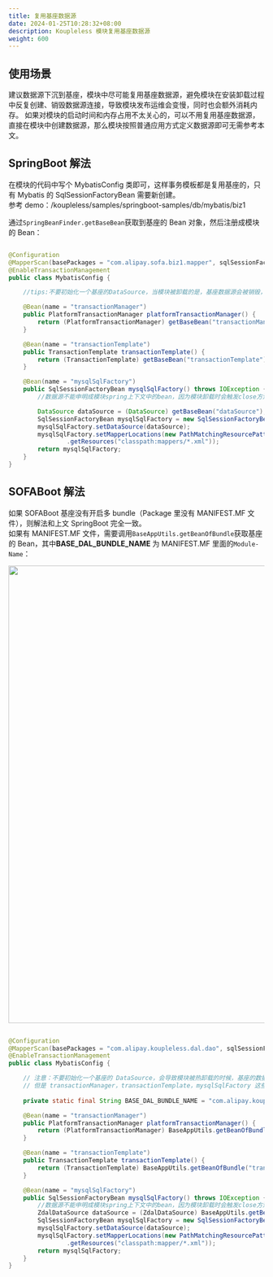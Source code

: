 ```yaml
---
title: 复用基座数据源
date: 2024-01-25T10:28:32+08:00
description: Koupleless 模块复用基座数据源
weight: 600
---
```


## 使用场景
建议数据源下沉到基座，模块中尽可能复用基座数据源，避免模块在安装卸载过程中反复创建、销毁数据源连接，导致模块发布运维会变慢，同时也会额外消耗内存。
如果对模块的启动时间和内存占用不太关心的，可以不用复用基座数据源，直接在模块中创建数据源，那么模块按照普通应用方式定义数据源即可无需参考本文。

## SpringBoot 解法
在模块的代码中写个 MybatisConfig 类即可，这样事务模板都是复用基座的，只有 Mybatis 的 SqlSessionFactoryBean 需要新创建。<br /> 参考 demo：/koupleless/samples/springboot-samples/db/mybatis/biz1

通过`SpringBeanFinder.getBaseBean`获取到基座的 Bean 对象，然后注册成模块的 Bean：

```java

@Configuration
@MapperScan(basePackages = "com.alipay.sofa.biz1.mapper", sqlSessionFactoryRef = "mysqlSqlFactory")
@EnableTransactionManagement
public class MybatisConfig {

    //tips:不要初始化一个基座的DataSource，当模块被卸载的是，基座数据源会被销毁，transactionManager，transactionTemplate，mysqlSqlFactory被销毁没有问题

    @Bean(name = "transactionManager")
    public PlatformTransactionManager platformTransactionManager() {
        return (PlatformTransactionManager) getBaseBean("transactionManager");
    }

    @Bean(name = "transactionTemplate")
    public TransactionTemplate transactionTemplate() {
        return (TransactionTemplate) getBaseBean("transactionTemplate");
    }

    @Bean(name = "mysqlSqlFactory")
    public SqlSessionFactoryBean mysqlSqlFactory() throws IOException {
        //数据源不能申明成模块spring上下文中的bean，因为模块卸载时会触发close方法

        DataSource dataSource = (DataSource) getBaseBean("dataSource");
        SqlSessionFactoryBean mysqlSqlFactory = new SqlSessionFactoryBean();
        mysqlSqlFactory.setDataSource(dataSource);
        mysqlSqlFactory.setMapperLocations(new PathMatchingResourcePatternResolver()
                .getResources("classpath:mappers/*.xml"));
        return mysqlSqlFactory;
    }
}

```

## SOFABoot 解法
如果 SOFABoot 基座没有开启多 bundle（Package 里没有 MANIFEST.MF 文件），则解法和上文 SpringBoot 完全一致。<br />如果有 MANIFEST.MF 文件，需要调用`BaseAppUtils.getBeanOfBundle`获取基座的 Bean，其中**BASE_DAL_BUNDLE_NAME** 为 MANIFEST.MF 里面的`Module-Name`：<br />

<div style="text-align: center;">
    <img align="center" width="900" src="https://intranetproxy.alipay.com/skylark/lark/0/2022/png/38696/1661758587977-7a499d0d-d5ca-4a68-9925-fa7258679d9b.png#clientId=ue6b6f4dc-5527-4&errorMessage=unknown%20error&from=paste&height=458&id=u531b3c3e&originHeight=916&originWidth=2042&originalType=binary&ratio=1&rotation=0&showTitle=false&size=383535&status=error&style=none&taskId=ua403e261-49af-4d10-99e6-12edf669677&title=&width=1021">
</div>

```java

@Configuration
@MapperScan(basePackages = "com.alipay.koupleless.dal.dao", sqlSessionFactoryRef = "mysqlSqlFactory")
@EnableTransactionManagement
public class MybatisConfig {

    // 注意：不要初始化一个基座的 DataSource，会导致模块被热卸载的时候，基座的数据源被销毁，不符合预期。
    // 但是 transactionManager，transactionTemplate，mysqlSqlFactory 这些资源被销毁没有问题
    
    private static final String BASE_DAL_BUNDLE_NAME = "com.alipay.koupleless.dal"

    @Bean(name = "transactionManager")
    public PlatformTransactionManager platformTransactionManager() {
        return (PlatformTransactionManager) BaseAppUtils.getBeanOfBundle("transactionManager",BASE_DAL_BUNDLE_NAME);
    }

    @Bean(name = "transactionTemplate")
    public TransactionTemplate transactionTemplate() {
        return (TransactionTemplate) BaseAppUtils.getBeanOfBundle("transactionTemplate",BASE_DAL_BUNDLE_NAME);
    }

    @Bean(name = "mysqlSqlFactory")
    public SqlSessionFactoryBean mysqlSqlFactory() throws IOException {
        //数据源不能申明成模块spring上下文中的bean，因为模块卸载时会触发close方法
        ZdalDataSource dataSource = (ZdalDataSource) BaseAppUtils.getBeanOfBundle("dataSource",BASE_DAL_BUNDLE_NAME);
        SqlSessionFactoryBean mysqlSqlFactory = new SqlSessionFactoryBean();
        mysqlSqlFactory.setDataSource(dataSource);
        mysqlSqlFactory.setMapperLocations(new PathMatchingResourcePatternResolver()
                .getResources("classpath:mapper/*.xml"));
        return mysqlSqlFactory;
    }
}

```

<br/>
<br/>
